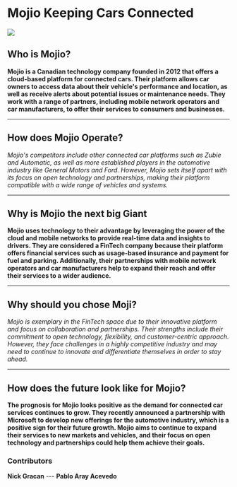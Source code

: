 # Mojio Keeping Cars Connected #

![](Insurtech.jpg)

## Who is Mojio? ##

**Mojio is a Canadian technology company founded in 2012 that offers a cloud-based platform for connected cars. Their platform allows car owners to access data about their vehicle's performance and location, as well as receive alerts about potential issues or maintenance needs. They work with a range of partners, including mobile network operators and car manufacturers, to offer their services to consumers and businesses.**

---

## How does Mojio Operate? ## 

*Mojio's competitors include other connected car platforms such as Zubie and Automatic, as well as more established players in the automotive industry like General Motors and Ford. However, Mojio sets itself apart with its focus on open technology and partnerships, making their platform compatible with a wide range of vehicles and systems.*

---

## Why is Mojio the next big Giant ##

**Mojio uses technology to their advantage by leveraging the power of the cloud and mobile networks to provide real-time data and insights to drivers. They are considered a FinTech company because their platform offers financial services such as usage-based insurance and payment for fuel and parking. Additionally, their partnerships with mobile network operators and car manufacturers help to expand their reach and offer their services to a wider audience.**

---

## Why should you chose Moji? ##

*Mojio is exemplary in the FinTech space due to their innovative platform and focus on collaboration and partnerships. Their strengths include their commitment to open technology, flexibility, and customer-centric approach. However, they face challenges in a highly competitive industry and may need to continue to innovate and differentiate themselves in order to stay ahead.*

---

## How does the future look like for Mojio? ##

**The prognosis for Mojio looks positive as the demand for connected car services continues to grow. They recently announced a partnership with Microsoft to develop new offerings for the automotive industry, which is a positive sign for their future growth. Mojio aims to continue to expand their services to new markets and vehicles, and their focus on open technology and partnerships could help them achieve their goals.**

### Contributors ###

**Nick Gracan** ---
**Pablo Aray Acevedo**

